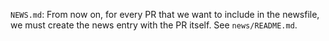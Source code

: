 `NEWS.md`: From now on, for every PR that we want to include in the newsfile,
we must create the news entry with the PR itself. See `news/README.md`.
